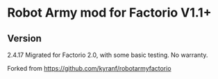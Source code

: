 # Robot Army mod for Factorio V1.1+

## Version
2.4.17
Migrated for Factorio 2.0, with some basic testing. No warranty.

Forked from https://github.com/kyranf/robotarmyfactorio
